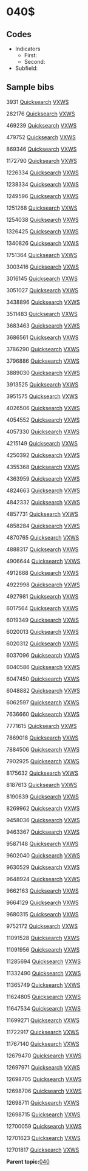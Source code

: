 # 040$

## Codes

-   Indicators
    -   First:
    -   Second:
-   Subfield:

## Sample bibs

3931 [Quicksearch](https://search.library.yale.edu/catalog/3931) [VXWS](http://prodorbis.library.yale.edu:7014/vxws/GetHoldingsService?bibId=3931)

282176 [Quicksearch](https://search.library.yale.edu/catalog/282176) [VXWS](http://prodorbis.library.yale.edu:7014/vxws/GetHoldingsService?bibId=282176)

469239 [Quicksearch](https://search.library.yale.edu/catalog/469239) [VXWS](http://prodorbis.library.yale.edu:7014/vxws/GetHoldingsService?bibId=469239)

479752 [Quicksearch](https://search.library.yale.edu/catalog/479752) [VXWS](http://prodorbis.library.yale.edu:7014/vxws/GetHoldingsService?bibId=479752)

869346 [Quicksearch](https://search.library.yale.edu/catalog/869346) [VXWS](http://prodorbis.library.yale.edu:7014/vxws/GetHoldingsService?bibId=869346)

1172790 [Quicksearch](https://search.library.yale.edu/catalog/1172790) [VXWS](http://prodorbis.library.yale.edu:7014/vxws/GetHoldingsService?bibId=1172790)

1226334 [Quicksearch](https://search.library.yale.edu/catalog/1226334) [VXWS](http://prodorbis.library.yale.edu:7014/vxws/GetHoldingsService?bibId=1226334)

1238334 [Quicksearch](https://search.library.yale.edu/catalog/1238334) [VXWS](http://prodorbis.library.yale.edu:7014/vxws/GetHoldingsService?bibId=1238334)

1249596 [Quicksearch](https://search.library.yale.edu/catalog/1249596) [VXWS](http://prodorbis.library.yale.edu:7014/vxws/GetHoldingsService?bibId=1249596)

1251268 [Quicksearch](https://search.library.yale.edu/catalog/1251268) [VXWS](http://prodorbis.library.yale.edu:7014/vxws/GetHoldingsService?bibId=1251268)

1254038 [Quicksearch](https://search.library.yale.edu/catalog/1254038) [VXWS](http://prodorbis.library.yale.edu:7014/vxws/GetHoldingsService?bibId=1254038)

1326425 [Quicksearch](https://search.library.yale.edu/catalog/1326425) [VXWS](http://prodorbis.library.yale.edu:7014/vxws/GetHoldingsService?bibId=1326425)

1340826 [Quicksearch](https://search.library.yale.edu/catalog/1340826) [VXWS](http://prodorbis.library.yale.edu:7014/vxws/GetHoldingsService?bibId=1340826)

1751364 [Quicksearch](https://search.library.yale.edu/catalog/1751364) [VXWS](http://prodorbis.library.yale.edu:7014/vxws/GetHoldingsService?bibId=1751364)

3003416 [Quicksearch](https://search.library.yale.edu/catalog/3003416) [VXWS](http://prodorbis.library.yale.edu:7014/vxws/GetHoldingsService?bibId=3003416)

3016145 [Quicksearch](https://search.library.yale.edu/catalog/3016145) [VXWS](http://prodorbis.library.yale.edu:7014/vxws/GetHoldingsService?bibId=3016145)

3051027 [Quicksearch](https://search.library.yale.edu/catalog/3051027) [VXWS](http://prodorbis.library.yale.edu:7014/vxws/GetHoldingsService?bibId=3051027)

3438896 [Quicksearch](https://search.library.yale.edu/catalog/3438896) [VXWS](http://prodorbis.library.yale.edu:7014/vxws/GetHoldingsService?bibId=3438896)

3511483 [Quicksearch](https://search.library.yale.edu/catalog/3511483) [VXWS](http://prodorbis.library.yale.edu:7014/vxws/GetHoldingsService?bibId=3511483)

3683463 [Quicksearch](https://search.library.yale.edu/catalog/3683463) [VXWS](http://prodorbis.library.yale.edu:7014/vxws/GetHoldingsService?bibId=3683463)

3686561 [Quicksearch](https://search.library.yale.edu/catalog/3686561) [VXWS](http://prodorbis.library.yale.edu:7014/vxws/GetHoldingsService?bibId=3686561)

3786290 [Quicksearch](https://search.library.yale.edu/catalog/3786290) [VXWS](http://prodorbis.library.yale.edu:7014/vxws/GetHoldingsService?bibId=3786290)

3796886 [Quicksearch](https://search.library.yale.edu/catalog/3796886) [VXWS](http://prodorbis.library.yale.edu:7014/vxws/GetHoldingsService?bibId=3796886)

3889030 [Quicksearch](https://search.library.yale.edu/catalog/3889030) [VXWS](http://prodorbis.library.yale.edu:7014/vxws/GetHoldingsService?bibId=3889030)

3913525 [Quicksearch](https://search.library.yale.edu/catalog/3913525) [VXWS](http://prodorbis.library.yale.edu:7014/vxws/GetHoldingsService?bibId=3913525)

3951575 [Quicksearch](https://search.library.yale.edu/catalog/3951575) [VXWS](http://prodorbis.library.yale.edu:7014/vxws/GetHoldingsService?bibId=3951575)

4026506 [Quicksearch](https://search.library.yale.edu/catalog/4026506) [VXWS](http://prodorbis.library.yale.edu:7014/vxws/GetHoldingsService?bibId=4026506)

4054552 [Quicksearch](https://search.library.yale.edu/catalog/4054552) [VXWS](http://prodorbis.library.yale.edu:7014/vxws/GetHoldingsService?bibId=4054552)

4057330 [Quicksearch](https://search.library.yale.edu/catalog/4057330) [VXWS](http://prodorbis.library.yale.edu:7014/vxws/GetHoldingsService?bibId=4057330)

4215149 [Quicksearch](https://search.library.yale.edu/catalog/4215149) [VXWS](http://prodorbis.library.yale.edu:7014/vxws/GetHoldingsService?bibId=4215149)

4250392 [Quicksearch](https://search.library.yale.edu/catalog/4250392) [VXWS](http://prodorbis.library.yale.edu:7014/vxws/GetHoldingsService?bibId=4250392)

4355368 [Quicksearch](https://search.library.yale.edu/catalog/4355368) [VXWS](http://prodorbis.library.yale.edu:7014/vxws/GetHoldingsService?bibId=4355368)

4363959 [Quicksearch](https://search.library.yale.edu/catalog/4363959) [VXWS](http://prodorbis.library.yale.edu:7014/vxws/GetHoldingsService?bibId=4363959)

4824663 [Quicksearch](https://search.library.yale.edu/catalog/4824663) [VXWS](http://prodorbis.library.yale.edu:7014/vxws/GetHoldingsService?bibId=4824663)

4842332 [Quicksearch](https://search.library.yale.edu/catalog/4842332) [VXWS](http://prodorbis.library.yale.edu:7014/vxws/GetHoldingsService?bibId=4842332)

4857731 [Quicksearch](https://search.library.yale.edu/catalog/4857731) [VXWS](http://prodorbis.library.yale.edu:7014/vxws/GetHoldingsService?bibId=4857731)

4858284 [Quicksearch](https://search.library.yale.edu/catalog/4858284) [VXWS](http://prodorbis.library.yale.edu:7014/vxws/GetHoldingsService?bibId=4858284)

4870765 [Quicksearch](https://search.library.yale.edu/catalog/4870765) [VXWS](http://prodorbis.library.yale.edu:7014/vxws/GetHoldingsService?bibId=4870765)

4888317 [Quicksearch](https://search.library.yale.edu/catalog/4888317) [VXWS](http://prodorbis.library.yale.edu:7014/vxws/GetHoldingsService?bibId=4888317)

4906644 [Quicksearch](https://search.library.yale.edu/catalog/4906644) [VXWS](http://prodorbis.library.yale.edu:7014/vxws/GetHoldingsService?bibId=4906644)

4912668 [Quicksearch](https://search.library.yale.edu/catalog/4912668) [VXWS](http://prodorbis.library.yale.edu:7014/vxws/GetHoldingsService?bibId=4912668)

4922998 [Quicksearch](https://search.library.yale.edu/catalog/4922998) [VXWS](http://prodorbis.library.yale.edu:7014/vxws/GetHoldingsService?bibId=4922998)

4927981 [Quicksearch](https://search.library.yale.edu/catalog/4927981) [VXWS](http://prodorbis.library.yale.edu:7014/vxws/GetHoldingsService?bibId=4927981)

6017564 [Quicksearch](https://search.library.yale.edu/catalog/6017564) [VXWS](http://prodorbis.library.yale.edu:7014/vxws/GetHoldingsService?bibId=6017564)

6019349 [Quicksearch](https://search.library.yale.edu/catalog/6019349) [VXWS](http://prodorbis.library.yale.edu:7014/vxws/GetHoldingsService?bibId=6019349)

6020013 [Quicksearch](https://search.library.yale.edu/catalog/6020013) [VXWS](http://prodorbis.library.yale.edu:7014/vxws/GetHoldingsService?bibId=6020013)

6020312 [Quicksearch](https://search.library.yale.edu/catalog/6020312) [VXWS](http://prodorbis.library.yale.edu:7014/vxws/GetHoldingsService?bibId=6020312)

6037096 [Quicksearch](https://search.library.yale.edu/catalog/6037096) [VXWS](http://prodorbis.library.yale.edu:7014/vxws/GetHoldingsService?bibId=6037096)

6040586 [Quicksearch](https://search.library.yale.edu/catalog/6040586) [VXWS](http://prodorbis.library.yale.edu:7014/vxws/GetHoldingsService?bibId=6040586)

6047450 [Quicksearch](https://search.library.yale.edu/catalog/6047450) [VXWS](http://prodorbis.library.yale.edu:7014/vxws/GetHoldingsService?bibId=6047450)

6048882 [Quicksearch](https://search.library.yale.edu/catalog/6048882) [VXWS](http://prodorbis.library.yale.edu:7014/vxws/GetHoldingsService?bibId=6048882)

6062597 [Quicksearch](https://search.library.yale.edu/catalog/6062597) [VXWS](http://prodorbis.library.yale.edu:7014/vxws/GetHoldingsService?bibId=6062597)

7636660 [Quicksearch](https://search.library.yale.edu/catalog/7636660) [VXWS](http://prodorbis.library.yale.edu:7014/vxws/GetHoldingsService?bibId=7636660)

7771615 [Quicksearch](https://search.library.yale.edu/catalog/7771615) [VXWS](http://prodorbis.library.yale.edu:7014/vxws/GetHoldingsService?bibId=7771615)

7869018 [Quicksearch](https://search.library.yale.edu/catalog/7869018) [VXWS](http://prodorbis.library.yale.edu:7014/vxws/GetHoldingsService?bibId=7869018)

7884506 [Quicksearch](https://search.library.yale.edu/catalog/7884506) [VXWS](http://prodorbis.library.yale.edu:7014/vxws/GetHoldingsService?bibId=7884506)

7902925 [Quicksearch](https://search.library.yale.edu/catalog/7902925) [VXWS](http://prodorbis.library.yale.edu:7014/vxws/GetHoldingsService?bibId=7902925)

8175632 [Quicksearch](https://search.library.yale.edu/catalog/8175632) [VXWS](http://prodorbis.library.yale.edu:7014/vxws/GetHoldingsService?bibId=8175632)

8187613 [Quicksearch](https://search.library.yale.edu/catalog/8187613) [VXWS](http://prodorbis.library.yale.edu:7014/vxws/GetHoldingsService?bibId=8187613)

8190639 [Quicksearch](https://search.library.yale.edu/catalog/8190639) [VXWS](http://prodorbis.library.yale.edu:7014/vxws/GetHoldingsService?bibId=8190639)

8269962 [Quicksearch](https://search.library.yale.edu/catalog/8269962) [VXWS](http://prodorbis.library.yale.edu:7014/vxws/GetHoldingsService?bibId=8269962)

9458036 [Quicksearch](https://search.library.yale.edu/catalog/9458036) [VXWS](http://prodorbis.library.yale.edu:7014/vxws/GetHoldingsService?bibId=9458036)

9463367 [Quicksearch](https://search.library.yale.edu/catalog/9463367) [VXWS](http://prodorbis.library.yale.edu:7014/vxws/GetHoldingsService?bibId=9463367)

9587148 [Quicksearch](https://search.library.yale.edu/catalog/9587148) [VXWS](http://prodorbis.library.yale.edu:7014/vxws/GetHoldingsService?bibId=9587148)

9602040 [Quicksearch](https://search.library.yale.edu/catalog/9602040) [VXWS](http://prodorbis.library.yale.edu:7014/vxws/GetHoldingsService?bibId=9602040)

9630529 [Quicksearch](https://search.library.yale.edu/catalog/9630529) [VXWS](http://prodorbis.library.yale.edu:7014/vxws/GetHoldingsService?bibId=9630529)

9648924 [Quicksearch](https://search.library.yale.edu/catalog/9648924) [VXWS](http://prodorbis.library.yale.edu:7014/vxws/GetHoldingsService?bibId=9648924)

9662163 [Quicksearch](https://search.library.yale.edu/catalog/9662163) [VXWS](http://prodorbis.library.yale.edu:7014/vxws/GetHoldingsService?bibId=9662163)

9664129 [Quicksearch](https://search.library.yale.edu/catalog/9664129) [VXWS](http://prodorbis.library.yale.edu:7014/vxws/GetHoldingsService?bibId=9664129)

9680315 [Quicksearch](https://search.library.yale.edu/catalog/9680315) [VXWS](http://prodorbis.library.yale.edu:7014/vxws/GetHoldingsService?bibId=9680315)

9752172 [Quicksearch](https://search.library.yale.edu/catalog/9752172) [VXWS](http://prodorbis.library.yale.edu:7014/vxws/GetHoldingsService?bibId=9752172)

11091528 [Quicksearch](https://search.library.yale.edu/catalog/11091528) [VXWS](http://prodorbis.library.yale.edu:7014/vxws/GetHoldingsService?bibId=11091528)

11091956 [Quicksearch](https://search.library.yale.edu/catalog/11091956) [VXWS](http://prodorbis.library.yale.edu:7014/vxws/GetHoldingsService?bibId=11091956)

11285694 [Quicksearch](https://search.library.yale.edu/catalog/11285694) [VXWS](http://prodorbis.library.yale.edu:7014/vxws/GetHoldingsService?bibId=11285694)

11332490 [Quicksearch](https://search.library.yale.edu/catalog/11332490) [VXWS](http://prodorbis.library.yale.edu:7014/vxws/GetHoldingsService?bibId=11332490)

11365749 [Quicksearch](https://search.library.yale.edu/catalog/11365749) [VXWS](http://prodorbis.library.yale.edu:7014/vxws/GetHoldingsService?bibId=11365749)

11624805 [Quicksearch](https://search.library.yale.edu/catalog/11624805) [VXWS](http://prodorbis.library.yale.edu:7014/vxws/GetHoldingsService?bibId=11624805)

11647534 [Quicksearch](https://search.library.yale.edu/catalog/11647534) [VXWS](http://prodorbis.library.yale.edu:7014/vxws/GetHoldingsService?bibId=11647534)

11699271 [Quicksearch](https://search.library.yale.edu/catalog/11699271) [VXWS](http://prodorbis.library.yale.edu:7014/vxws/GetHoldingsService?bibId=11699271)

11722917 [Quicksearch](https://search.library.yale.edu/catalog/11722917) [VXWS](http://prodorbis.library.yale.edu:7014/vxws/GetHoldingsService?bibId=11722917)

11767140 [Quicksearch](https://search.library.yale.edu/catalog/11767140) [VXWS](http://prodorbis.library.yale.edu:7014/vxws/GetHoldingsService?bibId=11767140)

12679470 [Quicksearch](https://search.library.yale.edu/catalog/12679470) [VXWS](http://prodorbis.library.yale.edu:7014/vxws/GetHoldingsService?bibId=12679470)

12697971 [Quicksearch](https://search.library.yale.edu/catalog/12697971) [VXWS](http://prodorbis.library.yale.edu:7014/vxws/GetHoldingsService?bibId=12697971)

12698705 [Quicksearch](https://search.library.yale.edu/catalog/12698705) [VXWS](http://prodorbis.library.yale.edu:7014/vxws/GetHoldingsService?bibId=12698705)

12698706 [Quicksearch](https://search.library.yale.edu/catalog/12698706) [VXWS](http://prodorbis.library.yale.edu:7014/vxws/GetHoldingsService?bibId=12698706)

12698711 [Quicksearch](https://search.library.yale.edu/catalog/12698711) [VXWS](http://prodorbis.library.yale.edu:7014/vxws/GetHoldingsService?bibId=12698711)

12698715 [Quicksearch](https://search.library.yale.edu/catalog/12698715) [VXWS](http://prodorbis.library.yale.edu:7014/vxws/GetHoldingsService?bibId=12698715)

12700059 [Quicksearch](https://search.library.yale.edu/catalog/12700059) [VXWS](http://prodorbis.library.yale.edu:7014/vxws/GetHoldingsService?bibId=12700059)

12701623 [Quicksearch](https://search.library.yale.edu/catalog/12701623) [VXWS](http://prodorbis.library.yale.edu:7014/vxws/GetHoldingsService?bibId=12701623)

12701817 [Quicksearch](https://search.library.yale.edu/catalog/12701817) [VXWS](http://prodorbis.library.yale.edu:7014/vxws/GetHoldingsService?bibId=12701817)

**Parent topic:**[040](../../tags/040/040.md)

